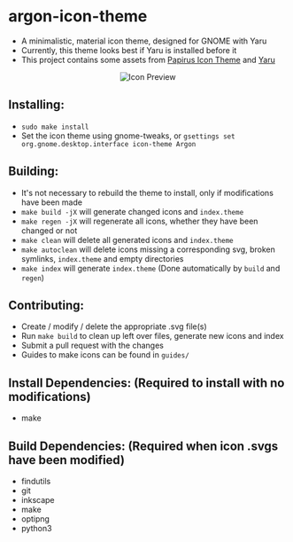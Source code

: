 # argon-icon-theme
  - A minimalistic, material icon theme, designed for GNOME with Yaru
  - Currently, this theme looks best if Yaru is installed before it
  - This project contains some assets from [Papirus Icon Theme](https://github.com/PapirusDevelopmentTeam/papirus-icon-theme) and [Yaru](https://github.com/ubuntu/yaru)

<p align='center'>
  <img src='https://raw.githubusercontent.com/stuarthayhurst/argon-icon-theme/master/Preview.png' alt="Icon Preview"/>
</p>

## Installing:
  - `sudo make install`
  - Set the icon theme using gnome-tweaks, or `gsettings set org.gnome.desktop.interface icon-theme Argon`

## Building:
  - It's not necessary to rebuild the theme to install, only if modifications have been made
  - `make build -jX` will generate changed icons and `index.theme`
  - `make regen -jX` will regenerate all icons, whether they have been changed or not
  - `make clean` will delete all generated icons and `index.theme`
  - `make autoclean` will delete icons missing a corresponding svg, broken symlinks, `index.theme` and empty directories
  - `make index` will generate `index.theme` (Done automatically by `build` and `regen`)

## Contributing:
  - Create / modify / delete the appropriate .svg file(s)
  - Run `make build` to clean up left over files, generate new icons and index
  - Submit a pull request with the changes
  - Guides to make icons can be found in `guides/`

## Install Dependencies: (Required to install with no modifications)
  - make

## Build Dependencies: (Required when icon .svgs have been modified)
  - findutils
  - git
  - inkscape
  - make
  - optipng
  - python3
